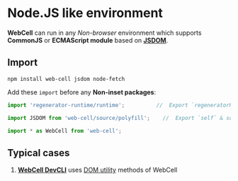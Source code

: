 # Node.JS like environment

**WebCell** can run in any *Non-browser* environment which supports **CommonJS** or **ECMAScript module** based on [**JSDOM**](https://github.com/jsdom/jsdom).



## Import

```Shell
npm install web-cell jsdom node-fetch
```
Add these `import` before any **Non-inset packages**:

```JavaScript
import 'regenerator-runtime/runtime';          //  Export `regeneratorRuntime` to `global`

import JSDOM from 'web-cell/source/polyfill';    //  Export `self` & some DOM API to `global`

import * as WebCell from 'web-cell';
```


## Typical cases

 1. [**WebCell DevCLI**](https://web-cell.dev/DevCLI/) uses [DOM utility](https://web-cell.dev/WebCell/file/source/utility/DOM.js.html) methods of WebCell
